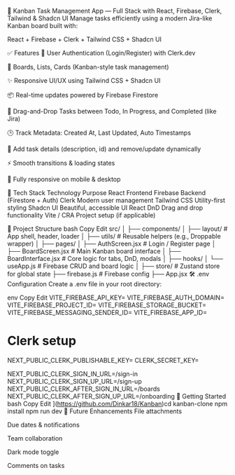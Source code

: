🚀 Kanban Task Management App — Full Stack with React, Firebase, Clerk, Tailwind & Shadcn UI
Manage tasks efficiently using a modern Jira-like Kanban board built with:

React + Firebase + Clerk + Tailwind CSS + Shadcn UI

✅ Features
🔐 User Authentication (Login/Register) with Clerk.dev

🧩 Boards, Lists, Cards (Kanban-style task management)

✨ Responsive UI/UX using Tailwind CSS + Shadcn UI

📦 Real-time updates powered by Firebase Firestore

📌 Drag-and-Drop Tasks between Todo, In Progress, and Completed (like Jira)

🕒 Track Metadata: Created At, Last Updated, Auto Timestamps

📝 Add task details (description, id) and remove/update dynamically

⚡️ Smooth transitions & loading states

📱 Fully responsive on mobile & desktop

🔧 Tech Stack
Technology	Purpose
React	Frontend
Firebase	Backend (Firestore + Auth)
Clerk	Modern user management
Tailwind CSS	Utility-first styling
Shadcn UI	Beautiful, accessible UI
React DnD	Drag and drop functionality
Vite / CRA	Project setup (if applicable)

📁 Project Structure
bash
Copy
Edit
src/
│
├── components/
│   ├── layout/         # App shell, header, loader
│   ├── utils/          # Reusable helpers (e.g., Droppable wrapper)
│
├── pages/
│   ├── AuthScreen.jsx       # Login / Register page
│   ├── BoardScreen.jsx      # Main Kanban board interface
│   ├── BoardInterface.jsx   # Core logic for tabs, DnD, modals
│
├── hooks/
│   └── useApp.js        # Firebase CRUD and board logic
│
├── store/               # Zustand store for global state
├── firebase.js          # Firebase config
├── App.jsx
🛠️ .env Configuration
Create a .env file in your root directory:

env
Copy
Edit
VITE_FIREBASE_API_KEY=
VITE_FIREBASE_AUTH_DOMAIN=
VITE_FIREBASE_PROJECT_ID=
VITE_FIREBASE_STORAGE_BUCKET=
VITE_FIREBASE_MESSAGING_SENDER_ID=
VITE_FIREBASE_APP_ID=

# Clerk setup
NEXT_PUBLIC_CLERK_PUBLISHABLE_KEY=
CLERK_SECRET_KEY=

NEXT_PUBLIC_CLERK_SIGN_IN_URL=/sign-in
NEXT_PUBLIC_CLERK_SIGN_UP_URL=/sign-up
NEXT_PUBLIC_CLERK_AFTER_SIGN_IN_URL=/boards
NEXT_PUBLIC_CLERK_AFTER_SIGN_UP_URL=/onboarding
🚀 Getting Started
bash
Copy
Edit
](https://github.com/Dinkar18/Kanban)cd kanban-clone
npm install
npm run dev
🧠 Future Enhancements
 File attachments

 Due dates & notifications

 Team collaboration

 Dark mode toggle

 Comments on tasks
